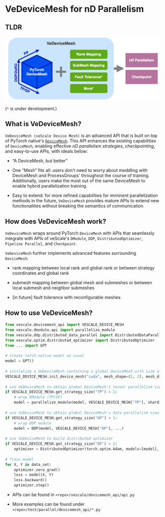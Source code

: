 # VeDeviceMesh for nD Parallelism

## TLDR

<img src="../../docs/pictures/vedevicemesh.png" alt="vedevicemesh" width="600"/>

(`*` is under development.)

## What is VeDeviceMesh?

`VeDeviceMesh (veScale Device Mesh)` is an advanced API that is built on top of PyTorch native's [`DeviceMesh`](https://pytorch.org/tutorials/recipes/distributed_device_mesh.html). This API enhances the existing capabilities of `DeviceMesh`, enabling effective _nD parallelism strategies_, _checkpointing_, and easy-to-use APIs, with ideals below:

- “A DeviceMesh, but better”

- One “Mesh” fits all: users don't need to worry about meddling with DeviceMesh and ProcessGroups' throughout the course of training. Additionally, users make the most out of the same DeviceMesh to enable hybrid parallelization training.

- Easy to extend: for more refined capabilities for imminent parallelization methods in the future, `VeDeviceMesh` provides mature APIs to extend new functionalities without breaking the semantics of communication

## How does VeDeviceMesh work?

`VeDeviceMesh` wraps around PyTorch `DeviceMesh` with APIs that seamlessly integrate with APIs of veScale's `DModule`, `DDP`, `DistributedOptimizer`, `Pipeline Parallel`, and `Checkpoint`.

`VeDeviceMesh` further implements advanced features surrounding `DeviceMesh`:
 
- rank mapping between local rank and global rank or between strategy coordinates and global rank

- submesh mapping between global mesh and submeshes or between local submesh and neighbor submeshes

- [in future] fault tolerance with reconfigurable meshes

## How to use VeDeviceMesh?

```python
from vescale.devicemesh_api import VESCALE_DEVICE_MESH 
from vescale.dmodule.api import parallelize_module
from vescale.ddp.distributed_data_parallel import DistributedDataParallel as DDP
from vescale.optim.distributed_optimizer import DistributedOptimizer
from ... import GPT

# create torch-native model as usual
model = GPT()

# initialize a VeDeviceMesh containing a global DeviceMesh with size of (2, 2)
VESCALE_DEVICE_MESH.init_device_mesh("cuda", mesh_shape=(2, 2), mesh_dim_names=("DP", "TP"))

# use VeDeviceMesh to obtain global DeviceMesh's tensor parallelism view
if VESCALE_DEVICE_MESH.get_strategy_size("TP") > 1:
    # wrap DModule (TP/SP)
    model = parallelize_module(model, VESCALE_DEVICE_MESH["TP"], sharding_plan, ...)

# use VeDeviceMesh to obtain global DeviceMesh's data parallelism view
if VESCALE_DEVICE_MESH.get_strategy_size("DP") > 1:
    # wrap DDP module
    model = DDP(model, VESCALE_DEVICE_MESH["DP"], ...)

# use VeDeviceMesh to build distributed optimizer
if VESCALE_DEVICE_MESH.get_strategy_size("DP") > 1:
    optimizer = DistributedOptimizer(torch.optim.Adam, models=[model], ...)

# Train model
for X, Y in data_set:
    optimizer.zero_grad()
    loss = model(X, Y)
    loss.backward()
    optimizer.step()
```

- APIs can be found in `<repo>/vescale/devicemesh_api/api.py`

- More examples can be found under `<repo>/test/parallel/devicemesh_api/*.py`